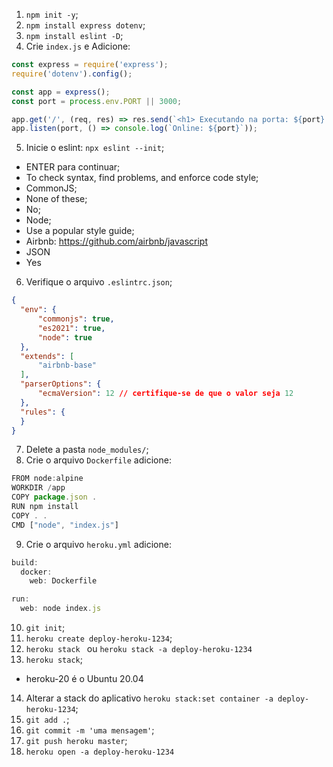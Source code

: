 01. `npm init -y`;
02.  `npm install express dotenv`;
03.  `npm install eslint -D`;
04.  Crie `index.js` e Adicione:
```js
const express = require('express');
require('dotenv').config();

const app = express();
const port = process.env.PORT || 3000;

app.get('/', (req, res) => res.send(`<h1> Executando na porta: ${port} </h1>`));
app.listen(port, () => console.log(`Online: ${port}`));
```
05. Inicie o eslint: `npx eslint --init`;
  - ENTER para continuar;
  - To check syntax, find problems, and enforce code style;
  - CommonJS;
  - None of these;
  - No;
  - Node;
  - Use a popular style guide;
  - Airbnb: https://github.com/airbnb/javascript
  - JSON
  - Yes
06. Verifique o arquivo `.eslintrc.json`;
```json
{
  "env": {
      "commonjs": true,
      "es2021": true,
      "node": true
  },
  "extends": [
      "airbnb-base"
  ],
  "parserOptions": {
      "ecmaVersion": 12 // certifique-se de que o valor seja 12
  },
  "rules": {
  }
}
```
07. Delete a pasta `node_modules/`;
08. Crie o arquivo `Dockerfile` adicione:
```js
FROM node:alpine
WORKDIR /app
COPY package.json .
RUN npm install
COPY . .
CMD ["node", "index.js"]
```
09. Crie o arquivo `heroku.yml` adicione:
```js
build:
  docker:
    web: Dockerfile

run:
  web: node index.js
```
10. `git init`;
11. `heroku create deploy-heroku-1234`;
12. `heroku stack ` ou `heroku stack -a deploy-heroku-1234`
13. `heroku stack`;
  - heroku-20 é o Ubuntu 20.04
14. Alterar a stack do aplicativo `heroku stack:set container -a deploy-heroku-1234`;
15. `git add .`;
16. `git commit -m 'uma mensagem'`;
17. `git push heroku master`;
18. `heroku open -a deploy-heroku-1234`
